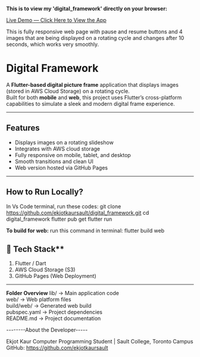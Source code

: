 **This is to view my 'digital_framework' directly on your browser:**

[Live Demo — Click Here to View the App](https://ekjotkaursault.github.io/digital_framework/)

This is fully responsive web page with pause and resume buttons and 4 images that are being displayed on a rotating cycle and changes after 10 seconds, which works very smoothly.

# Digital Framework

A **Flutter-based digital picture frame** application that displays images (stored in AWS Cloud Storage) on a rotating cycle.  
Built for both **mobile** and **web**, this project uses Flutter’s cross-platform capabilities to simulate a sleek and modern digital frame experience.

---

##  Features

- Displays images on a rotating slideshow
- Integrates with AWS cloud storage
- Fully responsive on mobile, tablet, and desktop
- Smooth transitions and clean UI
- Web version hosted via GitHub Pages

----------------------------------------------------------------------------------------------------------

## How to Run Locally?

In Vs Code terminal, run these codes:
git clone https://github.com/ekjotkaursault/digital_framework.git
cd digital_framework
flutter pub get
flutter run

**To build for web:** run this command in terminal:
flutter build web


## 🔧 Tech Stack**
1. Flutter / Dart
2. AWS Cloud Storage (S3)
3. GitHub Pages (Web Deployment)

----------------------------------------------------------------------------------------------------------

**Folder Overview**
lib/          → Main application code  
web/          → Web platform files  
build/web/    → Generated web build  
pubspec.yaml  → Project dependencies  
README.md     → Project documentation  


--------About the Developer-----

Ekjot Kaur
Computer Programming Student | Sault College, Toronto Campus
GitHub: https://github.com/ekjotkaursault


